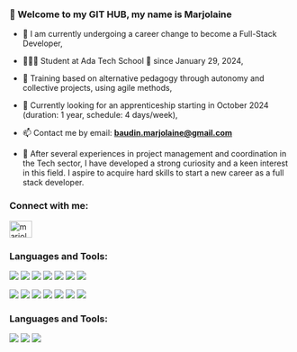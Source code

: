 <h3 align="left">👋 Welcome to my GIT HUB, my name is Marjolaine</h3>

- 🌱 I am currently undergoing a career change to become a Full-Stack Developer,
- 👩🏼‍💻 Student at Ada Tech School 🏫 since January 29, 2024,
- 🚧 Training based on alternative pedagogy through autonomy and collective projects, using agile methods,
- 🚀 Currently looking for an apprenticeship starting in October 2024 (duration: 1 year, schedule: 4 days/week),
- 📫 Contact me by email: **baudin.marjolaine@gmail.com**

- 💬 After several experiences in project management and coordination in the Tech sector, I have developed a strong curiosity and a keen interest in this field. I aspire to acquire hard skills to start a new career as a full stack developer.


<h3 align="left">Connect with me:</h3>
<p align="left">
<a href="https://linkedin.com/in/marjolaine baudin" target="blank"><img align="center" src="https://raw.githubusercontent.com/rahuldkjain/github-profile-readme-generator/master/src/images/icons/Social/linked-in-alt.svg" alt="marjolaine baudin" height="30" width="40" /></a>
</p>

<h3 align="left">Languages and Tools:</h3>
<a href="https://react.dev" title="React"><img src="https://img.shields.io/badge/React-282C34?logo=react&logoColor=61DAFB" /></a>
<a href="https://en.wikipedia.org/wiki/JavaScript" title="JavaScript"><img src="https://img.shields.io/badge/JavaScript-282C34?logo=javascript&logoColor=F7DF1E" /></a>
<a href="https://tailwindcss.com" title="Tailwind CSS"><img src="https://img.shields.io/badge/Tailwind%20CSS-282C34?logo=tailwind-css&logoColor=38B2AC" /></a>
<a href="https://github.com/" title="GitHub"><img src="https://img.shields.io/badge/Github-282C34?logo=github&logoColor=181717" /></a>
<a href="https://developer.mozilla.org/fr/docs/Web/HTML" title="HTML"><img src="https://img.shields.io/badge/HTML5-282C34?logo=html5&logoColor=E34F26" /></a>
<a href="https://en.wikipedia.org/wiki/CSS" title="CSS"><img src="https://img.shields.io/badge/CSS-282C34?logo=css&logoColor=1572B6" /></a>
<a href="" title="CSS"><img src="https://img.shields.io/badge/CSS3-282C34?logo=css3&logoColor=1572B6" /></a>


<a href="https://www.typescriptlang.org/" title="TypeScript"><img src="https://img.shields.io/badge/Typescript-282C34?logo=typescript&logoColor=3178C6" /></a>
<a href="https://nodejs.org/" title="Node.js"><img src="https://img.shields.io/badge/Node.js-282C34?logo=node.js&logoColor=339933" /></a>
<a href="https://expressjs.com/" title="Express.js"><img src="https://img.shields.io/badge/Express.js-282C34?logo=express&logoColor=ffffff" /></a>
<a href="https://www.php.net/" title="PHP"><img src="https://img.shields.io/badge/PHP-282C34?logo=php&logoColor=777BB4" /></a>
<a href="https://www.mysql.com/" title="MySQL"><img src="https://img.shields.io/badge/MySQL-282C34?logo=mysql&logoColor=4479A1" /></a>
<a href="https://www.postgresql.org" title="PostgreSQL"><img src="https://img.shields.io/badge/PostgreSQL-282C34?logo=postgresql&logoColor=4169E1" /></a>
<a href="https://code.visualstudio.com/" title="Visual Studio Code"><img src="https://img.shields.io/badge/VS%20Code-282C34?logo=visual-studio-code&logoColor=007ACC" /></a>

<h3 align="left">Languages and Tools:</h3>
<a href="https://angular.io/" title="Angular"><img src="https://img.shields.io/badge/Angular-282C34?logo=angular&logoColor=DD0031" /></a>
<a href="https://www.docker.com/" title="Docker"><img src="https://img.shields.io/badge/Docker-282C34?logo=docker&logoColor=2496ED" /></a>
<a href="https://laravel.com" title="Laravel"><img src="https://img.shields.io/badge/Laravel-282C34?logo=laravel&logoColor=FF2D20" /></a>



